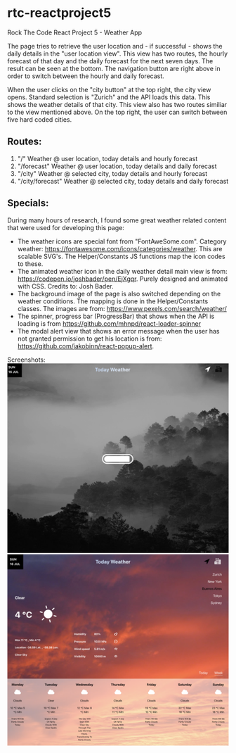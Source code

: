 # rtc-reactproject5
Rock The Code React Project 5 - Weather App

The page tries to retrieve the user location and - if successful - shows the daily details in the "user location view". This view has two routes, the hourly forecast of that day and the daily forecast for the next seven days. The result can be seen at the bottom. The navigation button are right above in order to switch between the hourly and daily forecast.

When the user clicks on the "city button" at the top right, the city view opens. Standard selection is "Zurich" and the API loads this data. This shows the weather details of that city. This view also has two routes similiar to the view mentioned above. On the top right, the user can switch between five hard coded cities.

Routes:
--------
1. "/"                  Weather @ user location, today details and hourly forecast
2. "/forecast"          Weather @ user location, today details and daily forecast
1. "/city"              Weather @ selected city, today details and hourly forecast
2. "/city/forecast"     Weather @ selected city, today details and daily forecast

Specials:
--------
During many hours of research, I found some great weather related content that were used for developing this page:

- The weather icons are special font from "FontAweSome.com". Category weather: https://fontawesome.com/icons/categories/weather. This are scalable SVG's. The Helper/Constants JS functions map the icon codes to these.
- The animated weather icon in the daily weather detail main view is from: https://codepen.io/joshbader/pen/EjXgqr. Purely designed and animated with CSS. Credits to: Josh Bader.
- The background image of the page is also switched depending on the weather conditions. The mapping is done in the Helper/Constants classes. The images are from: https://www.pexels.com/search/weather/
- The spinner, progress bar (ProgressBar) that shows when the API is loading is from https://github.com/mhnpd/react-loader-spinner
- The modal alert view that shows an error message when the user has not granted permission to get his location is from: https://github.com/jakobinn/react-popup-alert. 


Screenshots:
<img src="/public/assets/screenshots/sc_loading.png" alt="loading">
<img src="/public/assets/screenshots/sc_city.png" alt="loading">
